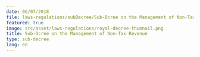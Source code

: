 ```yaml
---
date: 06/07/2018
file: laws-regulations/subDecree/Sub-Dcree on the Management of Non-Tax Revenue.pdf
featured: true
image: src/asset/laws-regulations/royal-decree-thumnail.png
title: Sub-Dcree on the Management of Non-Tax Revenue
type: sub-decree
lang: en
---
```

